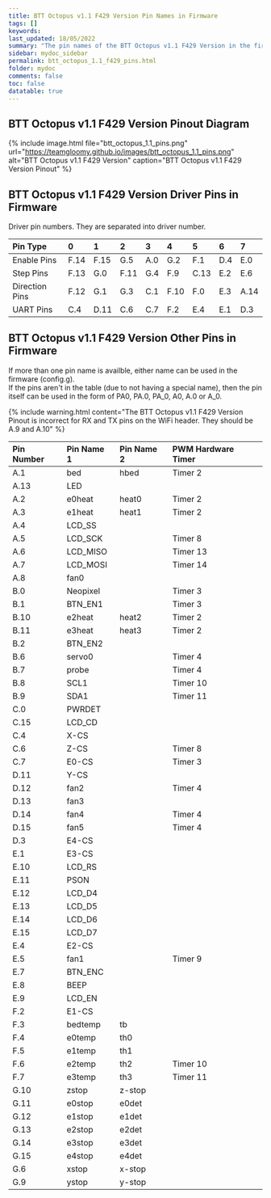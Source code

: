 ```yaml
---
title: BTT Octopus v1.1 F429 Version Pin Names in Firmware
tags: []
keywords: 
last_updated: 18/05/2022
summary: "The pin names of the BTT Octopus v1.1 F429 Version in the firmware"
sidebar: mydoc_sidebar
permalink: btt_octopus_1.1_f429_pins.html
folder: mydoc
comments: false
toc: false
datatable: true
---
```


## BTT Octopus v1.1 F429 Version Pinout Diagram

{% include image.html file="btt_octopus_1.1_pins.png" url="https://teamgloomy.github.io/images/btt_octopus_1.1_pins.png" alt="BTT Octopus v1.1 F429 Version" caption="BTT Octopus v1.1 F429 Version Pinout" %}

## BTT Octopus v1.1 F429 Version Driver Pins in Firmware

Driver pin numbers. They are separated into driver number.

<div class="datatable-begin"></div>

|Pin Type|0|1|2|3|4|5|6|7|
| :------------- |:-------------|:-------------|:-------------|:-------------|:-------------|:-------------|:-------------|:-------------|
|Enable Pins|F.14|F.15|G.5|A.0|G.2|F.1|D.4|E.0|
|Step Pins|F.13|G.0|F.11|G.4|F.9|C.13|E.2|E.6|
|Direction Pins|F.12|G.1|G.3|C.1|F.10|F.0|E.3|A.14|
|UART Pins|C.4|D.11|C.6|C.7|F.2|E.4|E.1|D.3|

<div class="datatable-end"></div>

## BTT Octopus v1.1 F429 Version Other Pins in Firmware 

If more than one pin name is availble, either name can be used in the firmware (config.g).  
If the pins aren't in the table (due to not having a special name), then the pin itself can be used in the form of PA0, PA.0, PA_0, A0, A.0 or A_0.

{% include warning.html content="The BTT Octopus v1.1 F429 Version Pinout is incorrect for RX and TX pins on the WiFi header. They should be A.9 and A.10" %}

<div class="datatable-begin"></div>

|Pin Number|Pin Name 1|Pin Name 2|PWM Hardware Timer|
| :------------- |:-------------|:-------------|:-------------|
|A.1|bed|hbed|Timer 2|
|A.13|LED|||
|A.2|e0heat|heat0|Timer 2|
|A.3|e1heat|heat1|Timer 2|
|A.4|LCD_SS|||
|A.5|LCD_SCK||Timer 8|
|A.6|LCD_MISO||Timer 13|
|A.7|LCD_MOSI||Timer 14|
|A.8|fan0|||
|B.0|Neopixel||Timer 3|
|B.1|BTN_EN1||Timer 3|
|B.10|e2heat|heat2|Timer 2|
|B.11|e3heat|heat3|Timer 2|
|B.2|BTN_EN2|||
|B.6|servo0||Timer 4|
|B.7|probe||Timer 4|
|B.8|SCL1||Timer 10|
|B.9|SDA1||Timer 11|
|C.0|PWRDET|||
|C.15|LCD_CD|||
|C.4|X-CS|||
|C.6|Z-CS||Timer 8|
|C.7|E0-CS||Timer 3|
|D.11|Y-CS|||
|D.12|fan2||Timer 4|
|D.13|fan3|||
|D.14|fan4||Timer 4|
|D.15|fan5||Timer 4|
|D.3|E4-CS|||
|E.1|E3-CS|||
|E.10|LCD_RS|||
|E.11|PSON|||
|E.12|LCD_D4|||
|E.13|LCD_D5|||
|E.14|LCD_D6|||
|E.15|LCD_D7|||
|E.4|E2-CS|||
|E.5|fan1||Timer 9|
|E.7|BTN_ENC|||
|E.8|BEEP|||
|E.9|LCD_EN|||
|F.2|E1-CS|||
|F.3|bedtemp|tb||
|F.4|e0temp|th0||
|F.5|e1temp|th1||
|F.6|e2temp|th2|Timer 10|
|F.7|e3temp|th3|Timer 11|
|G.10|zstop|z-stop||
|G.11|e0stop|e0det||
|G.12|e1stop|e1det||
|G.13|e2stop|e2det||
|G.14|e3stop|e3det||
|G.15|e4stop|e4det||
|G.6|xstop|x-stop||
|G.9|ystop|y-stop||

<div class="datatable-end"></div>